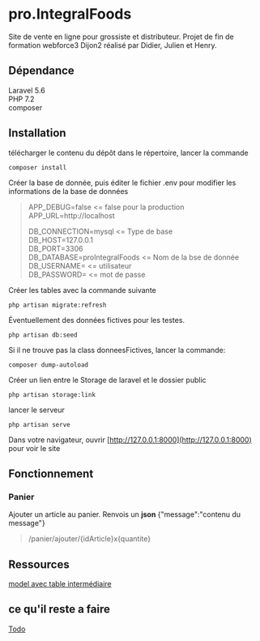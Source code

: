 # pro.IntegralFoods
Site de vente en ligne pour grossiste et distributeur.
Projet de fin de formation webforce3 Dijon2 réalisé par Didier, Julien et Henry.

## Dépendance
Laravel 5.6  
PHP 7.2  
composer  

## Installation
télécharger le contenu du dépôt
dans le répertoire, lancer la commande

    composer install

Créer la base de donnée, puis éditer le fichier .env pour modifier les informations de la base de données

>APP_DEBUG=false   <= false pour la production  
>APP_URL=http://localhost  
>  
>DB_CONNECTION=mysql   <= Type de base  
>DB_HOST=127.0.0.1  
>DB_PORT=3306  
>DB_DATABASE=proIntegralFoods    <= Nom de la bse de donnée  
>DB_USERNAME=      <= utilisateur  
>DB_PASSWORD=      <= mot de passe


Créer les tables avec la commande suivante

    php artisan migrate:refresh

Éventuellement des données fictives pour les testes.

    php artisan db:seed

Si il ne trouve pas la class donneesFictives, lancer la commande:  

    composer dump-autoload

Créer un lien entre le Storage de laravel et le dossier public

    php artisan storage:link

lancer le serveur

    php artisan serve

Dans votre navigateur, ouvrir [http://127.0.0.1:8000](http://127.0.0.1:8000) pour voir le site

## Fonctionnement

### Panier
Ajouter un article au panier. Renvois un **json** {"message":"contenu du message"}
>/panier/ajouter/{idArticle}x{quantite}


## Ressources
[model avec table intermédiaire](https://openclassrooms.com/forum/sujet/les-relations-sur-laravel?page=1#message-92310433)

## ce qu'il reste a faire
[Todo](todo.md)
